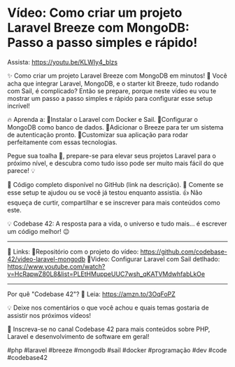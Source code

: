 # Vídeo: Como criar um projeto Laravel Breeze com MongoDB: Passo a passo simples e rápido!

Assista: https://youtu.be/KLWIy4_blzs

✨ Como criar um projeto Laravel Breeze com MongoDB em minutos! 🚀
Você acha que integrar Laravel, MongoDB, e o starter kit Breeze, tudo rodando com Sail, é complicado? Então se prepare, porque neste vídeo eu vou te mostrar um passo a passo simples e rápido para configurar esse setup incrível!

🔥 Aprenda a:
🔹Instalar o Laravel com Docker e Sail.
🔹Configurar o MongoDB como banco de dados.
🔹Adicionar o Breeze para ter um sistema de autenticação pronto.
🔹Customizar sua aplicação para rodar perfeitamente com essas tecnologias.

Pegue sua toalha 🧼, prepare-se para elevar seus projetos Laravel para o próximo nível, e descubra como tudo isso pode ser muito mais fácil do que parece! 💡

🔗 Código completo disponível no GitHub (link na descrição).
💬 Comente se esse setup te ajudou ou se você já testou enquanto assistia.
👍 Não esqueça de curtir, compartilhar e se inscrever para mais conteúdos como este.

💡 Codebase 42: A resposta para a vida, o universo e tudo mais... é escrever um código melhor! 😉

---

🔗 Links:
🔹Repositório com o projeto do vídeo:
https://github.com/codebase-42/video-laravel-mongodb
🔹Video: Configurar Laravel com Sail detlhado:
https://www.youtube.com/watch?v=HcRapwZ80L8&list=PLEtHMuppeUUC7wsh_qKATVMdwhfabLkOe

---

Por quê "Codebase 42"?
📖 Leia: https://amzn.to/3OqFoPZ

💡 Deixe nos comentários o que você achou e quais temas gostaria de assistir nos próximos vídeos!

🚀 Inscreva-se no canal Codebase 42 para mais conteúdos sobre PHP, Laravel e desenvolvimento de software em geral!

#php #laravel #breeze #mongodb #sail #docker #programação #dev #code #codebase42
